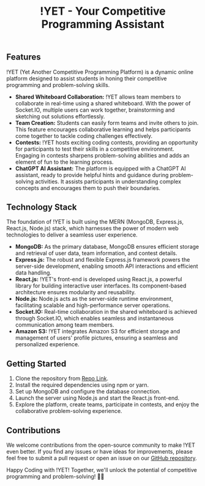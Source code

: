 <!DOCTYPE html>
<html lang="en">
<head>
    <meta charset="UTF-8">
    <meta name="viewport" content="width=device-width, initial-scale=1.0">
</head>
<body>
    <header>
        <h1>!YET - Your Competitive Programming Assistant</h1>
    </header>
    <section class="features">
        <h2>Features</h2>
        <p>!YET (Yet Another Competitive Programming Platform) is a dynamic online platform designed to assist students in honing their competitive programming and problem-solving skills.</p>
        <ul>
            <li><strong>Shared Whiteboard Collaboration:</strong> !YET allows team members to collaborate in real-time using a shared whiteboard. With the power of Socket.IO, multiple users can work together, brainstorming and sketching out solutions effortlessly.</li>
            <li><strong>Team Creation:</strong> Students can easily form teams and invite others to join. This feature encourages collaborative learning and helps participants come together to tackle coding challenges effectively.</li>
            <li><strong>Contests:</strong> !YET hosts exciting coding contests, providing an opportunity for participants to test their skills in a competitive environment. Engaging in contests sharpens problem-solving abilities and adds an element of fun to the learning process.</li>
            <li><strong>ChatGPT AI Assistant:</strong> The platform is equipped with a ChatGPT AI assistant, ready to provide helpful hints and guidance during problem-solving activities. It assists participants in understanding complex concepts and encourages them to push their boundaries.</li>
        </ul>
    </section>
    <section class="technology-stack">
        <h2>Technology Stack</h2>
        <p>The foundation of !YET is built using the MERN (MongoDB, Express.js, React.js, Node.js) stack, which harnesses the power of modern web technologies to deliver a seamless user experience.</p>
        <ul>
            <li><strong>MongoDB:</strong> As the primary database, MongoDB ensures efficient storage and retrieval of user data, team information, and contest details.</li>
            <li><strong>Express.js:</strong> The robust and flexible Express.js framework powers the server-side development, enabling smooth API interactions and efficient data handling.</li>
            <li><strong>React.js:</strong> !YET's front-end is developed using React.js, a powerful library for building interactive user interfaces. Its component-based architecture ensures modularity and reusability.</li>
            <li><strong>Node.js:</strong> Node.js acts as the server-side runtime environment, facilitating scalable and high-performance server operations.</li>
            <li><strong>Socket.IO:</strong> Real-time collaboration in the shared whiteboard is achieved through Socket.IO, which enables seamless and instantaneous communication among team members.</li>
            <li><strong>Amazon S3:</strong> !YET integrates Amazon S3 for efficient storage and management of users' profile pictures, ensuring a seamless and personalized experience.</li>
        </ul>
    </section>
    <section class="getting-started">
        <h2>Getting Started</h2>
        <ol>
            <li>Clone the repository from <a href="https://github.com/omar3anan/notYet-Platform">Repo Link</a>.</li>
            <li>Install the required dependencies using npm or yarn.</li>
            <li>Set up MongoDB and configure the database connection.</li>
            <li>Launch the server using Node.js and start the React.js front-end.</li>
            <li>Explore the platform, create teams, participate in contests, and enjoy the collaborative problem-solving experience.</li>
        </ol>
    </section>
    <section class="contributions">
        <h2>Contributions</h2>
        <p>We welcome contributions from the open-source community to make !YET even better. If you find any issues or have ideas for improvements, please feel free to submit a pull request or open an issue on our <a href="https://github.com/omar3anan/notYet-Platform">GitHub repository</a>.</p>
    </section>
    <footer>
        <p>Happy Coding with !YET! Together, we'll unlock the potential of competitive programming and problem-solving! 🚀🌟</p>
    </footer>
</body>
</html>
